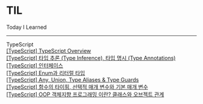 # TIL
Today I Learned

---

TypeScript  
[[TypeScript] TypeScript Overview](https://github.com/jaeyeon23/TIL/blob/master/TypeScript/%5BTypeScript%5D%20TypeScript%20Overview/%5BTypeScript%5D%20TypeScript%20Overview.md)  
[[TypeScript] 타입 추론 (Type Inference), 타입 명시 (Type Annotations)](https://github.com/jaeyeon23/TIL/blob/master/TypeScript/%5BTypeScript%5D%20%ED%83%80%EC%9E%85%20%EC%B6%94%EB%A1%A0%20(Type%20Inference)%2C%20%ED%83%80%EC%9E%85%20%EB%AA%85%EC%8B%9C%20(Type%20Annotations)/%5BTypeScript%5D%20%ED%83%80%EC%9E%85%20%EC%B6%94%EB%A1%A0%20(Type%20Inference)%2C%20%ED%83%80%EC%9E%85%20%EB%AA%85%EC%8B%9C%20(Type%20Annotations).md)  
[[TypeScript] 인터페이스](https://github.com/jaeyeon23/TIL/blob/master/TypeScript/%5BTypeScript%5D%20%EC%9D%B8%ED%84%B0%ED%8E%98%EC%9D%B4%EC%8A%A4/%5BTypeScript%5D%20%EC%9D%B8%ED%84%B0%ED%8E%98%EC%9D%B4%EC%8A%A4.md)  
[[TypeScript] Enum과 리터럴 타입](https://github.com/jaeyeon23/TIL/blob/master/TypeScript/%5BTypeScript%5D%20Enum%EA%B3%BC%20%EB%A6%AC%ED%84%B0%EB%9F%B4%20%ED%83%80%EC%9E%85/%5BTypeScript%5D%20Enum%EA%B3%BC%20%EB%A6%AC%ED%84%B0%EB%9F%B4%20%ED%83%80%EC%9E%85.md)  
[[TypeScript] Any, Union, Type Aliases & Type Guards](https://github.com/jaeyeon23/TIL/blob/master/TypeScript/%5BTypeScript%5D%20Any%2C%20Union%2C%20Type%20Aliases%20%26%20Type%20Guards/%5BTypeScript%5D%20Any%2C%20Union%2C%20Type%20Aliases%20%26%20Type%20Guards.md)  
[[TypeScript] 함수의 타이핑, 선택적 매개 변수와 기본 매개 변수](https://github.com/jaeyeon23/TIL/blob/master/TypeScript/%5BTypeScript%5D%20%ED%95%A8%EC%88%98%EC%9D%98%20%ED%83%80%EC%9D%B4%ED%95%91%2C%20%EC%84%A0%ED%83%9D%EC%A0%81%20%EB%A7%A4%EA%B0%9C%20%EB%B3%80%EC%88%98%EC%99%80%20%EA%B8%B0%EB%B3%B8%20%EB%A7%A4%EA%B0%9C%20%EB%B3%80%EC%88%98/%5BTypeScript%5D%20%ED%95%A8%EC%88%98%EC%9D%98%20%ED%83%80%EC%9D%B4%ED%95%91%2C%20%EC%84%A0%ED%83%9D%EC%A0%81%20%EB%A7%A4%EA%B0%9C%20%EB%B3%80%EC%88%98%EC%99%80%20%EA%B8%B0%EB%B3%B8%20%EB%A7%A4%EA%B0%9C%20%EB%B3%80%EC%88%98.md)  
[[TypeScript] OOP 객체지향 프로그래밍 이란? 클래스와 오브젝트 관계](https://github.com/jaeyeon23/TIL/blob/master/TypeScript/%5BTypeScript%5D%20OOP%20%EA%B0%9D%EC%B2%B4%EC%A7%80%ED%96%A5%20%ED%94%84%EB%A1%9C%EA%B7%B8%EB%9E%98%EB%B0%8D%20%EC%9D%B4%EB%9E%80%3F%20%ED%81%B4%EB%9E%98%EC%8A%A4%EC%99%80%20%EC%98%A4%EB%B8%8C%EC%A0%9D%ED%8A%B8%20%EA%B4%80%EA%B3%84/%5BTypeScript%5D%20OOP%20%EA%B0%9D%EC%B2%B4%EC%A7%80%ED%96%A5%20%ED%94%84%EB%A1%9C%EA%B7%B8%EB%9E%98%EB%B0%8D%20%EC%9D%B4%EB%9E%80%3F%20%ED%81%B4%EB%9E%98%EC%8A%A4%EC%99%80%20%EC%98%A4%EB%B8%8C%EC%A0%9D%ED%8A%B8%20%EA%B4%80%EA%B3%84.md)
